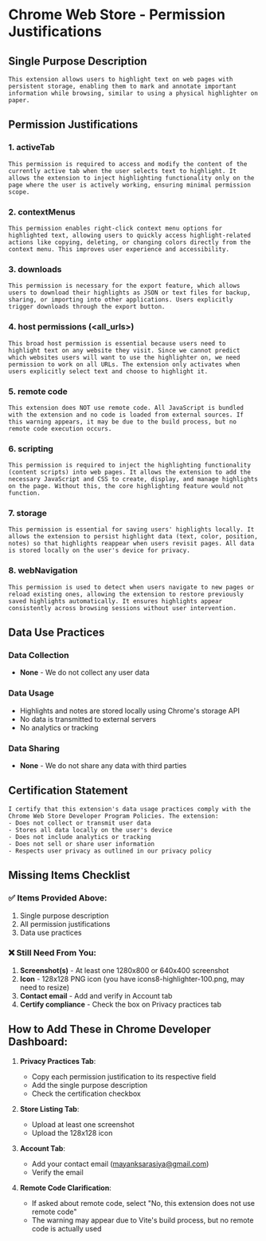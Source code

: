 # Chrome Web Store - Permission Justifications

## Single Purpose Description
```
This extension allows users to highlight text on web pages with persistent storage, enabling them to mark and annotate important information while browsing, similar to using a physical highlighter on paper.
```

## Permission Justifications

### 1. **activeTab**
```
This permission is required to access and modify the content of the currently active tab when the user selects text to highlight. It allows the extension to inject highlighting functionality only on the page where the user is actively working, ensuring minimal permission scope.
```

### 2. **contextMenus**
```
This permission enables right-click context menu options for highlighted text, allowing users to quickly access highlight-related actions like copying, deleting, or changing colors directly from the context menu. This improves user experience and accessibility.
```

### 3. **downloads**
```
This permission is necessary for the export feature, which allows users to download their highlights as JSON or text files for backup, sharing, or importing into other applications. Users explicitly trigger downloads through the export button.
```

### 4. **host permissions (<all_urls>)**
```
This broad host permission is essential because users need to highlight text on any website they visit. Since we cannot predict which websites users will want to use the highlighter on, we need permission to work on all URLs. The extension only activates when users explicitly select text and choose to highlight it.
```

### 5. **remote code**
```
This extension does NOT use remote code. All JavaScript is bundled with the extension and no code is loaded from external sources. If this warning appears, it may be due to the build process, but no remote code execution occurs.
```

### 6. **scripting**
```
This permission is required to inject the highlighting functionality (content scripts) into web pages. It allows the extension to add the necessary JavaScript and CSS to create, display, and manage highlights on the page. Without this, the core highlighting feature would not function.
```

### 7. **storage**
```
This permission is essential for saving users' highlights locally. It allows the extension to persist highlight data (text, color, position, notes) so that highlights reappear when users revisit pages. All data is stored locally on the user's device for privacy.
```

### 8. **webNavigation**
```
This permission is used to detect when users navigate to new pages or reload existing ones, allowing the extension to restore previously saved highlights automatically. It ensures highlights appear consistently across browsing sessions without user intervention.
```

## Data Use Practices

### Data Collection
- **None** - We do not collect any user data

### Data Usage
- Highlights and notes are stored locally using Chrome's storage API
- No data is transmitted to external servers
- No analytics or tracking

### Data Sharing
- **None** - We do not share any data with third parties

## Certification Statement
```
I certify that this extension's data usage practices comply with the Chrome Web Store Developer Program Policies. The extension:
- Does not collect or transmit user data
- Stores all data locally on the user's device
- Does not include analytics or tracking
- Does not sell or share user information
- Respects user privacy as outlined in our privacy policy
```

## Missing Items Checklist

### ✅ Items Provided Above:
1. Single purpose description
2. All permission justifications
3. Data use practices

### ❌ Still Need From You:
1. **Screenshot(s)** - At least one 1280x800 or 640x400 screenshot
2. **Icon** - 128x128 PNG icon (you have icons8-highlighter-100.png, may need to resize)
3. **Contact email** - Add and verify in Account tab
4. **Certify compliance** - Check the box on Privacy practices tab

## How to Add These in Chrome Developer Dashboard:

1. **Privacy Practices Tab**:
   - Copy each permission justification to its respective field
   - Add the single purpose description
   - Check the certification checkbox

2. **Store Listing Tab**:
   - Upload at least one screenshot
   - Upload the 128x128 icon

3. **Account Tab**:
   - Add your contact email (mayanksarasiya@gmail.com)
   - Verify the email

4. **Remote Code Clarification**:
   - If asked about remote code, select "No, this extension does not use remote code"
   - The warning may appear due to Vite's build process, but no remote code is actually used
